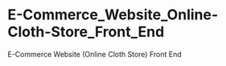 # E-Commerce_Website_Online-Cloth-Store_Front_End
E-Commerce Website (Online Cloth Store) Front End
